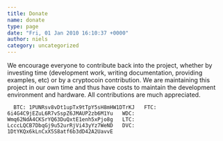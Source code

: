 ```yaml
---
title: Donate
name: donate
type: page
date: "Fri, 01 Jan 2010 16:10:37 +0000"
author: niels
category: uncategorized
---
```

We encourage everyone to contribute back into the project, whether by investing time (development work, writing documentation, providing examples, etc) or by a cryptocoin contribution. We are maintaining this project in our own time and thus have costs to maintain the development environment and hardware. All contributions are much appreciated.  

`  
BTC: 1PUNRsv8vDt1upTx9tTpY5sH8mHW1DTrKJ  
FTC: 6i4G4C9jEZuL6R7vSspZ6JMAUP2zb6M1Yu  
WDC: Wmq62NdA4CKSrYQ63DuQxtE1enh5xPjo8g  
LTC: LcccLQCB7DbqGj9u52urRjVi43yYz7WeND  
DVC: 1DtYKQx6kLnCxX5S8atf6b3dD42A2UavvE  
`  


<script src="http://coinwidget.com/widget/coin.js"></script>  
<script>  
CoinWidgetCom.go({  
wallet_address: "1PUNRsv8vDt1upTx9tTpY5sH8mHW1DTrKJ"  
, currency: "bitcoin"  
, counter: "hide"  
, alignment: "bl"  
, qrcode: true  
, auto_show: false  
, lbl_button: "Donate"  
, lbl_address: "Bitcoin Address:"  
, lbl_count: "donations"  
, lbl_amount: "BTC"  
, auto_show: false  
});  
</script>  


<script>  
CoinWidgetCom.go({  
wallet_address: "LS5Mn31DdVZZZtkMD7PCoVCvsbdEVGpgyZ"  
, currency: "litecoin"  
, counter: "count"  
, alignment: "bl"  
, qrcode: true  
, auto_show: false  
, lbl_button: "Donate"  
, lbl_address: "Litecoin Address:"  
, lbl_count: "donations"  
, lbl_amount: "LTC"  
});  
</script>